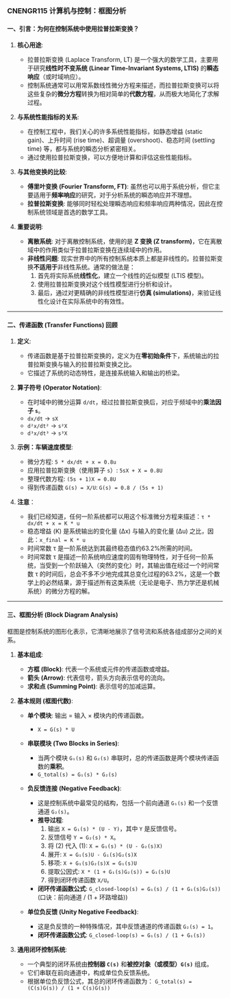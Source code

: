 ### **CNENGR115 计算机与控制：框图分析**

#### **一、引言：为何在控制系统中使用拉普拉斯变换？**

1.  **核心用途**:
    *   拉普拉斯变换 (Laplace Transform, LT) 是一个强大的数学工具，主要用于研究**线性时不变系统 (Linear Time-Invariant Systems, LTIS)** 的**瞬态响应**（或时域响应）。
    *   控制系统通常可以用常系数线性微分方程来描述，而拉普拉斯变换可以将这些复杂的**微分方程**转换为相对简单的**代数方程**，从而极大地简化了求解过程。

2.  **与系统性能指标的关系**:
    *   在控制工程中，我们关心的许多系统性能指标，如静态增益 (static gain)、上升时间 (rise time)、超调量 (overshoot)、稳态时间 (settling time) 等，都与系统的瞬态分析紧密相关。
    *   通过使用拉普拉斯变换，可以方便地计算和评估这些性能指标。

3.  **与其他变换的比较**:
    *   **傅里叶变换 (Fourier Transform, FT)**: 虽然也可以用于系统分析，但它主要适用于**频率响应**的研究，对于分析系统的瞬态响应并不理想。
    *   **拉普拉斯变换**: 能够同时轻松处理瞬态响应和频率响应两种情况，因此在控制系统领域是首选的数学工具。

4.  **重要说明**:
    *   **离散系统**: 对于离散控制系统，使用的是 **Z 变换 (Z transform)**，它在离散域中的作用类似于拉普拉斯变换在连续域中的作用。
    *   **非线性问题**: 现实世界中的所有控制系统本质上都是非线性的。拉普拉斯变换**不适用于**非线性系统。通常的做法是：
        1.  首先将实际系统**线性化**，建立一个线性的近似模型 (LTIS 模型)。
        2.  使用拉普拉斯变换对这个线性模型进行分析和设计。
        3.  最后，通过对更精确的非线性模型进行**仿真 (simulations)**，来验证线性化设计在实际系统中的有效性。

---

#### **二、传递函数 (Transfer Functions) 回顾**

1.  **定义**:
    *   传递函数是基于拉普拉斯变换的，定义为在**零初始条件**下，系统输出的拉普拉斯变换与输入的拉普拉斯变换之比。
    *   它描述了系统的动态特性，是连接系统输入和输出的桥梁。

2.  **算子符号 (Operator Notation)**:
    *   在时域中的微分运算 `d/dt`，经过拉普拉斯变换后，对应于频域中的**乘法因子 `s`**。
    *   `dx/dt`  →  `sX`
    *   `d²x/dt²` →  `s²X`
    *   `d³x/dt³` →  `s³X`

3.  **示例：车辆速度模型**:
    *   微分方程: `5 * dx/dt + x = 0.8u`
    *   应用拉普拉斯变换（使用算子 `s`）: `5sX + X = 0.8U`
    *   整理代数方程: `(5s + 1)X = 0.8U`
    *   得到传递函数 `G(s) = X/U`:
        `G(s) = 0.8 / (5s + 1)`

4.  **注意**：
    *   我们已经知道，任何一阶系统都可以用这个标准微分方程来描述：`τ * dx/dt + x = K * u`
    *   稳态增益 (K) 是系统输出的变化量 (Δx) 与输入的变化量 (Δu) 之比，因此：`x_final = K * u`
    *   时间常数 τ 是一阶系统达到其最终稳态值约63.2%所需的时间。
    *   时间常数 τ 是描述一阶系统响应速度的固有物理特性，对于任何一阶系统，当受到一个阶跃输入（突然的变化）时，其输出值在经过一个时间常数 τ 的时间后，总会不多不少地完成其总变化过程的63.2%，这是一个数学上的必然结果，源于描述所有这类系统（无论是电子、热力学还是机械系统）的微分方程的解。

---

#### **三、框图分析 (Block Diagram Analysis)**

框图是控制系统的图形化表示，它清晰地展示了信号流和系统各组成部分之间的关系。

1.  **基本组成**:
    *   **方框 (Block)**: 代表一个系统或元件的传递函数或增益。
    *   **箭头 (Arrow)**: 代表信号，箭头方向表示信号的流向。
    *   **求和点 (Summing Point)**: 表示信号的加减运算。

2.  **基本规则 (框图代数)**:

    *   **单个模块**: 输出 = 输入 × 模块内的传递函数。
        *   `X = G(s) * U`

    *   **串联模块 (Two Blocks in Series)**:
        *   当两个模块 `G₁(s)` 和 `G₂(s)` 串联时，总的传递函数是两个模块传递函数的**乘积**。
        *   `G_total(s) = G₁(s) * G₂(s)`

    *   **负反馈连接 (Negative Feedback)**:
        *   这是控制系统中最常见的结构，包括一个前向通道 `G₁(s)` 和一个反馈通道 `G₂(s)`。
        *   **推导过程**:
            1.  输出 `X = G₁(s) * (U - Y)`，其中 `Y` 是反馈信号。
            2.  反馈信号 `Y = G₂(s) * X`。
            3.  将 (2) 代入 (1): `X = G₁(s) * (U - G₂(s)X)`
            4.  展开: `X = G₁(s)U - G₁(s)G₂(s)X`
            5.  移项: `X + G₁(s)G₂(s)X = G₁(s)U`
            6.  提取公因式: `X * (1 + G₁(s)G₂(s)) = G₁(s)U`
            7.  得到闭环传递函数 `X/U`。
        *   **闭环传递函数公式**:
            `G_closed-loop(s) = G₁(s) / (1 + G₁(s)G₂(s))`
            (口诀：前向通道 / (1 + 环路增益))

    *   **单位负反馈 (Unity Negative Feedback)**:
        *   这是负反馈的一种特殊情况，其中反馈通道的传递函数 `G₂(s) = 1`。
        *   **闭环传递函数公式**:
            `G_closed-loop(s) = G₁(s) / (1 + G₁(s))`

3.  **通用闭环控制系统**:
    *   一个典型的闭环系统由**控制器 `C(s)`** 和**被控对象（或模型）`G(s)`** 组成。
    *   它们串联在前向通道中，构成单位负反馈系统。
    *   根据单位负反馈公式，其总的闭环传递函数为：
        `G_total(s) = (C(s)G(s)) / (1 + C(s)G(s))`